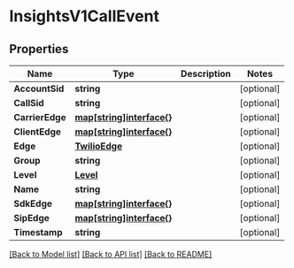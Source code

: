 # InsightsV1CallEvent

## Properties

Name | Type | Description | Notes
------------ | ------------- | ------------- | -------------
**AccountSid** | **string** |  | [optional] 
**CallSid** | **string** |  | [optional] 
**CarrierEdge** | [**map[string]interface{}**](.md) |  | [optional] 
**ClientEdge** | [**map[string]interface{}**](.md) |  | [optional] 
**Edge** | [**TwilioEdge**](twilio_edge.md) |  | [optional] 
**Group** | **string** |  | [optional] 
**Level** | [**Level**](level.md) |  | [optional] 
**Name** | **string** |  | [optional] 
**SdkEdge** | [**map[string]interface{}**](.md) |  | [optional] 
**SipEdge** | [**map[string]interface{}**](.md) |  | [optional] 
**Timestamp** | **string** |  | [optional] 

[[Back to Model list]](../README.md#documentation-for-models) [[Back to API list]](../README.md#documentation-for-api-endpoints) [[Back to README]](../README.md)


